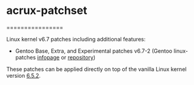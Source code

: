 # acrux-patchset
================

Linux kernel v6.7 patches including additional features:

- Gentoo Base, Extra, and Experimental patches v6.7-2 (Gentoo linux-patches [infopage](http://dev.gentoo.org/~mpagano/genpatches/) or [repository](https://gitweb.gentoo.org/proj/linux-patches.git))

These patches can be applied directly on top of the vanilla Linux kernel version [6.5.2](https://cdn.kernel.org/pub/linux/kernel/v6.x/linux-6.7.1.tar.xz).
